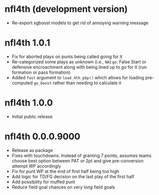 # nfl4th (development version)

* Re-export xgboost models to get rid of annoying warning message

# nfl4th 1.0.1

* Fix for aborted plays on punts being called going for it
* Re-categorized some plays as unknown (i.e., `NA`) `go`: False Start or defensive encroachment along with being lined up to go for it (run formation or pass formation)
* Added `fast` argument to `load_4th_pbp()` which allows for loading pre-computed `go_boost` rather than needing to calculate it

# nfl4th 1.0.0

* Initial public release

# nfl4th 0.0.0.9000

* Release as package
* Fixes with touchdowns. Instead of granting 7 points, assumes teams choose best option
between PAT or 2pt and give pre-conversion attempt WP accordingly
* Fix for punt WP at the end of first half being too high
* Add logic for TD/FG decision on the last play of the first half
* Add possibility for muffed punt
* Reduce field goal chances on very long field goals
